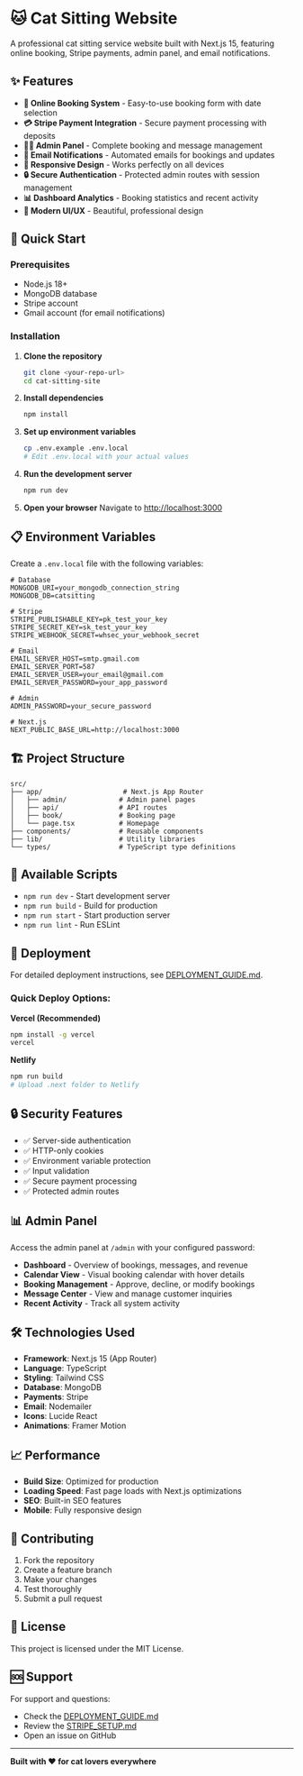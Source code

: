 # 🐱 Cat Sitting Website

A professional cat sitting service website built with Next.js 15, featuring online booking, Stripe payments, admin panel, and email notifications.

## ✨ Features

- **📅 Online Booking System** - Easy-to-use booking form with date selection
- **💳 Stripe Payment Integration** - Secure payment processing with deposits
- **👨‍💼 Admin Panel** - Complete booking and message management
- **📧 Email Notifications** - Automated emails for bookings and updates
- **📱 Responsive Design** - Works perfectly on all devices
- **🔒 Secure Authentication** - Protected admin routes with session management
- **📊 Dashboard Analytics** - Booking statistics and recent activity
- **🎨 Modern UI/UX** - Beautiful, professional design

## 🚀 Quick Start

### Prerequisites
- Node.js 18+ 
- MongoDB database
- Stripe account
- Gmail account (for email notifications)

### Installation

1. **Clone the repository**
   ```bash
   git clone <your-repo-url>
   cd cat-sitting-site
   ```

2. **Install dependencies**
   ```bash
   npm install
   ```

3. **Set up environment variables**
   ```bash
   cp .env.example .env.local
   # Edit .env.local with your actual values
   ```

4. **Run the development server**
   ```bash
   npm run dev
   ```

5. **Open your browser**
   Navigate to [http://localhost:3000](http://localhost:3000)

## 📋 Environment Variables

Create a `.env.local` file with the following variables:

```env
# Database
MONGODB_URI=your_mongodb_connection_string
MONGODB_DB=catsitting

# Stripe
STRIPE_PUBLISHABLE_KEY=pk_test_your_key
STRIPE_SECRET_KEY=sk_test_your_key
STRIPE_WEBHOOK_SECRET=whsec_your_webhook_secret

# Email
EMAIL_SERVER_HOST=smtp.gmail.com
EMAIL_SERVER_PORT=587
EMAIL_SERVER_USER=your_email@gmail.com
EMAIL_SERVER_PASSWORD=your_app_password

# Admin
ADMIN_PASSWORD=your_secure_password

# Next.js
NEXT_PUBLIC_BASE_URL=http://localhost:3000
```

## 🏗️ Project Structure

```
src/
├── app/                    # Next.js App Router
│   ├── admin/             # Admin panel pages
│   ├── api/               # API routes
│   ├── book/              # Booking page
│   └── page.tsx           # Homepage
├── components/            # Reusable components
├── lib/                   # Utility libraries
└── types/                 # TypeScript type definitions
```

## 🔧 Available Scripts

- `npm run dev` - Start development server
- `npm run build` - Build for production
- `npm run start` - Start production server
- `npm run lint` - Run ESLint

## 🚀 Deployment

For detailed deployment instructions, see [DEPLOYMENT_GUIDE.md](./DEPLOYMENT_GUIDE.md).

### Quick Deploy Options:

**Vercel (Recommended)**
```bash
npm install -g vercel
vercel
```

**Netlify**
```bash
npm run build
# Upload .next folder to Netlify
```

## 🔒 Security Features

- ✅ Server-side authentication
- ✅ HTTP-only cookies
- ✅ Environment variable protection
- ✅ Input validation
- ✅ Secure payment processing
- ✅ Protected admin routes

## 📊 Admin Panel

Access the admin panel at `/admin` with your configured password:

- **Dashboard** - Overview of bookings, messages, and revenue
- **Calendar View** - Visual booking calendar with hover details
- **Booking Management** - Approve, decline, or modify bookings
- **Message Center** - View and manage customer inquiries
- **Recent Activity** - Track all system activity

## 🛠️ Technologies Used

- **Framework**: Next.js 15 (App Router)
- **Language**: TypeScript
- **Styling**: Tailwind CSS
- **Database**: MongoDB
- **Payments**: Stripe
- **Email**: Nodemailer
- **Icons**: Lucide React
- **Animations**: Framer Motion

## 📈 Performance

- **Build Size**: Optimized for production
- **Loading Speed**: Fast page loads with Next.js optimizations
- **SEO**: Built-in SEO features
- **Mobile**: Fully responsive design

## 🤝 Contributing

1. Fork the repository
2. Create a feature branch
3. Make your changes
4. Test thoroughly
5. Submit a pull request

## 📄 License

This project is licensed under the MIT License.

## 🆘 Support

For support and questions:
- Check the [DEPLOYMENT_GUIDE.md](./DEPLOYMENT_GUIDE.md)
- Review the [STRIPE_SETUP.md](./STRIPE_SETUP.md)
- Open an issue on GitHub

---

**Built with ❤️ for cat lovers everywhere**
